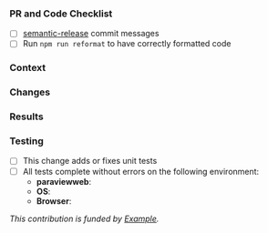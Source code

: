 <!--
👋 Hello, and thank you for starting this contribution!
📖 Make sure you've read our CONTRIBUTING.md guide before submitting your pull request.
❗️ Please follow the template below to help other contributors review your work.
-->

### PR and Code Checklist
<!--
NOTE: We will not merge if the following steps have not been completed!
-->
- [ ] [semantic-release](https://github.com/semantic-release/semantic-release) commit messages
- [ ] Run `npm run reformat` to have correctly formatted code

### Context
<!--
Explain why this change is needed. Please include relevant links supporting this change, such as:
- fix #ISSUE_NUMBER (from issue tracker)
- discourse post thread, or any other existing references
-->

### Changes
<!--
Please describe what is changing. Include:
- APIs added, deleted, deprecated, or changed
- Classes and methods added, deleted, deprecated, or changed
- A summary of usage if this is a new feature or change to an API.
-->

### Results
<!--
Describe or illustrate the effects of your contribution. Please include:
- comparisons of the behavior before vs after
- screenshots of new or changed visualizations if applicable
-->

### Testing
<!--
Please describe how this can be tested by reviewers. Be specific about anything not tested and the reasons why. Tests should be added for new functionality and existing tests should complete without errors. See CONTRIBUTING.md
-->
- [ ] This change adds or fixes unit tests
- [ ] All tests complete without errors on the following environment:
  - **paraviewweb**: <!-- ex: 14.0.0 (favor latest master) -->
  - **OS**: <!-- ex: Windows 10, iOS 13.6 -->
  - **Browser**: <!-- ex: Chrome 89.0.4389.128 -->

<!-- Remove the line below if it is not relevant -->
_This contribution is funded by [Example](https://example.com)._

